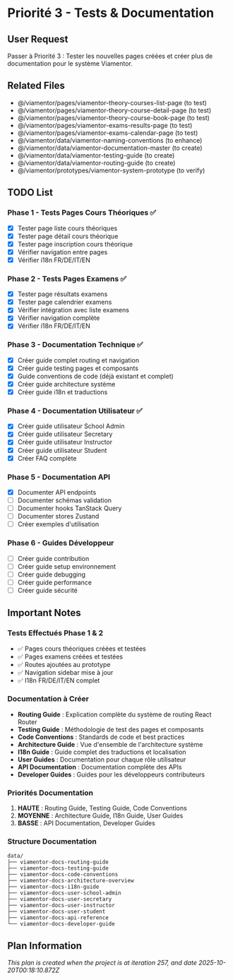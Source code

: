 # Priorité 3 - Tests & Documentation

## User Request
Passer à Priorité 3 : Tester les nouvelles pages créées et créer plus de documentation pour le système Viamentor.

## Related Files
- @/viamentor/pages/viamentor-theory-courses-list-page (to test)
- @/viamentor/pages/viamentor-theory-course-detail-page (to test)
- @/viamentor/pages/viamentor-theory-course-book-page (to test)
- @/viamentor/pages/viamentor-exams-results-page (to test)
- @/viamentor/pages/viamentor-exams-calendar-page (to test)
- @/viamentor/data/viamentor-naming-conventions (to enhance)
- @/viamentor/data/viamentor-documentation-master (to create)
- @/viamentor/data/viamentor-testing-guide (to create)
- @/viamentor/data/viamentor-routing-guide (to create)
- @/viamentor/prototypes/viamentor-system-prototype (to verify)

## TODO List

### Phase 1 - Tests Pages Cours Théoriques ✅
- [x] Tester page liste cours théoriques
- [x] Tester page détail cours théorique
- [x] Tester page inscription cours théorique
- [x] Vérifier navigation entre pages
- [x] Vérifier i18n FR/DE/IT/EN

### Phase 2 - Tests Pages Examens ✅
- [x] Tester page résultats examens
- [x] Tester page calendrier examens
- [x] Vérifier intégration avec liste examens
- [x] Vérifier navigation complète
- [x] Vérifier i18n FR/DE/IT/EN

### Phase 3 - Documentation Technique ✅
- [x] Créer guide complet routing et navigation
- [x] Créer guide testing pages et composants
- [x] Guide conventions de code (déjà existant et complet)
- [x] Créer guide architecture système
- [x] Créer guide i18n et traductions

### Phase 4 - Documentation Utilisateur ✅
- [x] Créer guide utilisateur School Admin
- [x] Créer guide utilisateur Secretary
- [x] Créer guide utilisateur Instructor
- [x] Créer guide utilisateur Student
- [x] Créer FAQ complète

### Phase 5 - Documentation API
- [x] Documenter API endpoints
- [ ] Documenter schémas validation
- [ ] Documenter hooks TanStack Query
- [ ] Documenter stores Zustand
- [ ] Créer exemples d'utilisation

### Phase 6 - Guides Développeur
- [ ] Créer guide contribution
- [ ] Créer guide setup environnement
- [ ] Créer guide debugging
- [ ] Créer guide performance
- [ ] Créer guide sécurité

## Important Notes

### Tests Effectués Phase 1 & 2
- ✅ Pages cours théoriques créées et testées
- ✅ Pages examens créées et testées
- ✅ Routes ajoutées au prototype
- ✅ Navigation sidebar mise à jour
- ✅ I18n FR/DE/IT/EN complet

### Documentation à Créer
- **Routing Guide** : Explication complète du système de routing React Router
- **Testing Guide** : Méthodologie de test des pages et composants
- **Code Conventions** : Standards de code et best practices
- **Architecture Guide** : Vue d'ensemble de l'architecture système
- **I18n Guide** : Guide complet des traductions et localisation
- **User Guides** : Documentation pour chaque rôle utilisateur
- **API Documentation** : Documentation complète des APIs
- **Developer Guides** : Guides pour les développeurs contributeurs

### Priorités Documentation
1. **HAUTE** : Routing Guide, Testing Guide, Code Conventions
2. **MOYENNE** : Architecture Guide, I18n Guide, User Guides
3. **BASSE** : API Documentation, Developer Guides

### Structure Documentation
```
data/
├── viamentor-docs-routing-guide
├── viamentor-docs-testing-guide
├── viamentor-docs-code-conventions
├── viamentor-docs-architecture-overview
├── viamentor-docs-i18n-guide
├── viamentor-docs-user-school-admin
├── viamentor-docs-user-secretary
├── viamentor-docs-user-instructor
├── viamentor-docs-user-student
├── viamentor-docs-api-reference
└── viamentor-docs-developer-guide
```

  
## Plan Information
*This plan is created when the project is at iteration 257, and date 2025-10-20T00:18:10.872Z*
